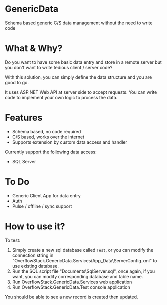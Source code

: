 # GenericData
Schema based generic C/S data management without the need to write code

# What & Why?
Do you want to have some basic data entry and store in a remote server but you don't want to write tedious client / server code?

With this solution, you can simply define the data structure and you are good to go.

It uses ASP.NET Web API at server side to accept requests. You can write code to implement your own logic to process the data.

# Features

- Schema based, no code required
- C/S based, works over the internet
- Supports extension by custom data access and handler

Currently support the following data access:

- SQL Server

# To Do

- Generic Client App for data entry
- Auth
- Pulse / offline / sync support

# How to use it?

To test:

1.  Simply create a new sql database called `Test`, or you can modify the connection string in "OverflowStack.GenericData.Services\App_Data\ServerConfig.xml" to use existing database.
2.  Run the SQL script file "Documents\SqlServer.sql", once again, if you want, you can modify corresponding database and table name.
3.  Run OverflowStack.GenericData.Services web application
4.  Run OverflowStack.GenericData.Test console application

You should be able to see a new record is created then updated.
